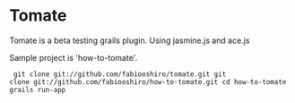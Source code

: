 Tomate
======

Tomate is a beta testing grails plugin.
Using jasmine.js and ace.js

Sample project is 'how-to-tomate'.

<code><pre>
git clone git://github.com/fabiooshiro/tomate.git
git clone git://github.com/fabiooshiro/how-to-tomate.git
cd how-to-tomate
grails run-app
</pre></code>
